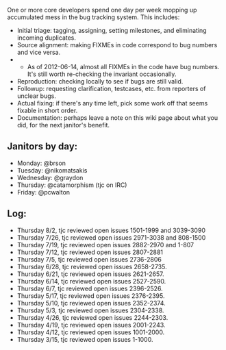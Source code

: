 One or more core developers spend one day per week mopping up accumulated mess in the bug tracking system. This includes:

  - Initial triage: tagging, assigning, setting milestones, and eliminating incoming duplicates.
  - Source alignment: making FIXMEs in code correspond to bug numbers and vice versa.
  - - As of 2012-06-14, almost all FIXMEs in the code have bug numbers. It's still worth re-checking the invariant occasionally.
  - Reproduction: checking locally to see if bugs are still valid.
  - Followup: requesting clarification, testcases, etc. from reporters of unclear bugs. 
  - Actual fixing: if there's any time left, pick some work off that seems fixable in short order.
  - Documentation: perhaps leave a note on this wiki page about what you did, for the next janitor's benefit.

## Janitors by day:

  - Monday: @brson
  - Tuesday: @nikomatsakis
  - Wednesday: @graydon
  - Thursday: @catamorphism (tjc on IRC)
  - Friday: @pcwalton

## Log:
  - Thursday 8/2, tjc reviewed open issues 1501-1999 and 3039-3090
  - Thursday 7/26, tjc reviewed open issues 2971-3038 and 808-1500
  - Thursday 7/19, tjc reviewed open issues 2882-2970 and 1-807
  - Thursday 7/12, tjc reviewed open issues 2807-2881
  - Thursday 7/5, tjc reviewed open issues 2736-2806
  - Thursday 6/28, tjc reviewed open issues 2658-2735.
  - Thursday 6/21, tjc reviewed open issues 2621-2657.
  - Thursday 6/14, tjc reviewed open issues 2527-2590.
  - Thursday 6/7, tjc reviewed open issues 2396-2526.
  - Thursday 5/17, tjc reviewed open issues 2376-2395.
  - Thursday 5/10, tjc reviewed open issues 2352-2374.
  - Thursday 5/3, tjc reviewed open issues 2304-2338.
  - Thursday 4/26, tjc reviewed open issues 2244-2303.
  - Thursday 4/19, tjc reviewed open issues 2001-2243.
  - Thursday 4/12, tjc reviewed open issues 1001-2000.
  - Thursday 3/15, tjc reviewed open issues 1-1000.